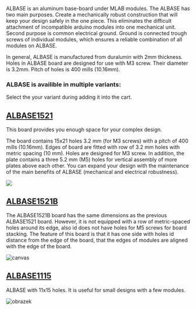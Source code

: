 <!-- This tindie readme is placed in repository with ALBASE1521, https://github.com/mlab-modules/ALBASE1521 -->

ALBASE is an aluminum base-board under MLAB modules. The ALBASE has two main purposes. Create a mechanically robust construction that will keep your design safely in the one piece. This eliminates the difficult attachment of incompatible arduino modules into one mechanical unit. Second purpose is common electrical ground. Ground is connected trough screws of individual modules, which ensures a reliable combination of all modules on ALBASE.

In general, ALBASE is manufactured from duralumin with 2mm thickness. Holes in ALBASE board are designed for use with M3 screw. Their diameter is 3.2mm. Pitch of holes is 400 mills (10.16mm). 

### ALBASE is availible in multiple variants:
Select the your variant during adding it into the cart.

## [ALBASE1521](https://github.com/mlab-modules/ALBASE1521)
This board provides you enough space for your complex design.

The board contains 15x21 holes 3.2 mm (for M3 screws) with a pitch of 400 mills (10.16mm). Edges of board are fitted with row of 3.2 mm holes with metric spacing (10 mm). Holes are designed for M3 screw. In addition, the plate contains a three 5.2 mm (M5) holes for vertical assembly of more plates above each other. You can expand your design with the maintenance of the main benefits of ALBASE (mechanical and electrical robustness).

![](https://user-images.githubusercontent.com/5196729/236949010-7a4b4ee0-4ce3-48e0-8a91-4f625e5f7303.png)


## [ALBASE1521B](https://github.com/mlab-modules/ALBASE1521B)
The ALBASE1521B board has the same dimensions as the previous ALBASE1521 board. However, it is not equipped with a row of metric-spaced holes around its edge, also id does not have holes for M5 screws for board stacking. The feature of this board is that it has one side with holes id distance from the edge of the board, that the edges of modules are aligned with the edge of the board.

![canvas](https://user-images.githubusercontent.com/5196729/236948092-ef369b0e-8ffe-41b2-8b1e-f1439b06e25c.png)


## [ALBASE1115](https://github.com/mlab-modules/ALBASE1115)
ALBASE with 11x15 holes. It is useful for small designs with a few modules. 

![obrazek](https://user-images.githubusercontent.com/5196729/236951092-cce82010-62e7-45cd-b376-3532acc75ba0.png)
